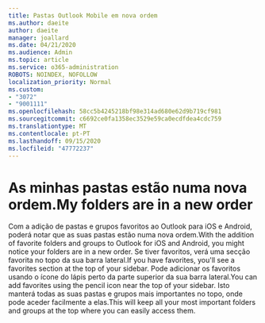 ```yaml
---
title: Pastas Outlook Mobile em nova ordem
ms.author: daeite
author: daeite
manager: joallard
ms.date: 04/21/2020
ms.audience: Admin
ms.topic: article
ms.service: o365-administration
ROBOTS: NOINDEX, NOFOLLOW
localization_priority: Normal
ms.custom:
- "3072"
- "9001111"
ms.openlocfilehash: 58cc5b4245218bf98e314ad680e62d9b719cf981
ms.sourcegitcommit: c6692ce0fa1358ec3529e59ca0ecdfdea4cdc759
ms.translationtype: MT
ms.contentlocale: pt-PT
ms.lasthandoff: 09/15/2020
ms.locfileid: "47772237"
---
```

# <a name="my-folders-are-in-a-new-order"></a><span data-ttu-id="77e1c-102">As minhas pastas estão numa nova ordem.</span><span class="sxs-lookup"><span data-stu-id="77e1c-102">My folders are in a new order</span></span>

<span data-ttu-id="77e1c-103">Com a adição de pastas e grupos favoritos ao Outlook para iOS e Android, poderá notar que as suas pastas estão numa nova ordem.</span><span class="sxs-lookup"><span data-stu-id="77e1c-103">With the addition of favorite folders and groups to Outlook for iOS and Android, you might notice your folders are in a new order.</span></span> <span data-ttu-id="77e1c-104">Se tiver favoritos, verá uma secção favorita no topo da sua barra lateral.</span><span class="sxs-lookup"><span data-stu-id="77e1c-104">If you have favorites, you'll see a favorites section at the top of your sidebar.</span></span> <span data-ttu-id="77e1c-105">Pode adicionar os favoritos usando o ícone do lápis perto da parte superior da sua barra lateral.</span><span class="sxs-lookup"><span data-stu-id="77e1c-105">You can add favorites using the pencil icon near the top of your sidebar.</span></span> <span data-ttu-id="77e1c-106">Isto manterá todas as suas pastas e grupos mais importantes no topo, onde pode aceder facilmente a elas.</span><span class="sxs-lookup"><span data-stu-id="77e1c-106">This will keep all your most important folders and groups at the top where you can easily access them.</span></span>